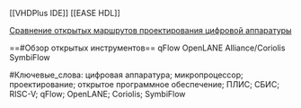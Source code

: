 [[VHDPlus   IDE]]
[[EASE HDL]]


[Сравнение открытых маршрутов проектирования цифровой аппаратуры](d:\TempVMshare\Electronics\_Структура_ROS_\Цифровая%20электроника\ПЛИС\sravnenie-otkrytyh-marshrutov-proektirovaniya-tsifrovoy-apparatury-qflow-openlane-coriolis-symbiflow.pdf)

 ==#Обзор открытых инструментов==
qFlow
OpenLANE
Alliance/Coriolis
SymbiFlow


#Ключевые_слова:
цифровая аппаратура; микропроцессор; проектирование; открытое программное обеспечение; ПЛИС; СБИС; RISC-V; qFlow; OpenLANE; Coriolis; SymbiFlow